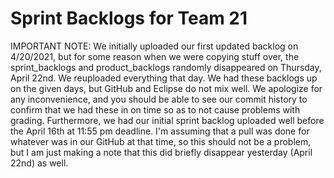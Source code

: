 # Sprint Backlogs for Team 21
IMPORTANT NOTE: We initially uploaded our first updated backlog on 4/20/2021, but for some reason when we were copying stuff over, the sprint_backlogs and product_backlogs randomly disappeared on Thursday, April 22nd. We reuploaded everything that day. We had these backlogs up on the given days, but GitHub and Eclipse do not mix well. We apologize for any inconvenience, and you should be able to see our commit history to confirm that we had these in on time so as to not cause problems with grading. Furthermore, we had our initial sprint backlog uploaded well before the April 16th at 11:55 pm deadline. I'm assuming that a pull was done for whatever was in our GitHub at that time, so this should not be a problem, but I am just making a note that this did briefly disappear yesterday (April 22nd) as well.
